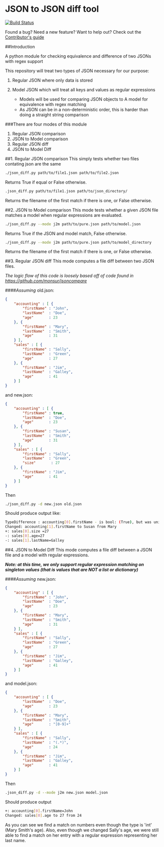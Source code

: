 JSON to JSON diff tool
=================
[![Build Status](https://travis-ci.org/bazaarvoice/json-regex-difftool.svg?branch=master)](https://travis-ci.org/bazaarvoice/json-regex-difftool)

Found a bug? Need a new feature? Want to help out? Check out the [Contributor's guide](https://github.com/bazaarvoice/json-regex-difftool/blob/master/CONTRIBUTING.md)

##Introduction

A python module for checking equivalence and difference of two JSONs with regex support

This repository will treat two types of JSON necessary for our purpose:

1. Regular JSON where only data is stored

2. Model JSON which will treat all keys and values as regular expressions
    * Models will be used for comparing JSON objects to A model for 
        equivalence with regex matching
    * As JSON can be in a non-deterministic order, this is harder 
        than doing a straight string comparison
    
###There are four modes of this module

1. Regular JSON comparison
2. JSON to Model comparison
3. Regular JSON diff
4. JSON to Model Diff

##1. Regular JSON comparison
This simply tests whether two files contating json are the same
```bash
./json_diff.py path/to/file1.json path/to/file2.json
```
Returns True if equal or False otherwise.

```bash
.json_diff.py path/to/file1.json path/to/json_directory/
```
Returns the filename of the first match if there is one, or False otherwise.


##2. JSON to Model comparison
This mode tests whether a given JSON file matches a model when regular expressions are evaluated.
```bash
./json_diff.py --mode j2m path/to/pure.json path/to/model.json
```
Returns True if the JSON and model match, False otherwise.

```bash
./json_diff.py --mode j2m path/to/pure.json path/to/model_directory
```
Returns the filename of the first match if there is one, or False otherwise.


##3. Regular JSON diff
This mode computes a file diff between two JSON files.

*The logic flow of this code is loosely based off of code found in https://github.com/monsur/jsoncompare*

####*Assuming*
old.json:
```json
{
    "accounting" : [ {
        "firstName" : "John",
        "lastName"  : "Doe",
        "age"       : 23
    }, {
        "firstName" : "Mary",
        "lastName"  : "Smith",
        "age"       : 31
    } ],
    "sales" : [ {
        "firstName" : "Sally",
        "lastName"  : "Green",
        "age"       : 27
    }, {
        "firstName" : "Jim",
        "lastName"  : "Galley",
        "age"       : 41
    } ]
}
```

and new.json:
```json
{
    "accounting" : [ {
        "firstName" : true,
        "lastName"  : "Doe",
        "age"       : 23
    }, {
        "firstName" : "Susan",
        "lastName"  : "Smith",
        "age"       : 31
    } ],
    "sales" : [ {
        "firstName" : "Sally",
        "lastName"  : "Green",
        "size"       : 27
    }, {
        "firstName" : "Jim",
        "age"       : 41
    } ]
}
```
Then
```bash
./json_diff.py -d new.json old.json
```
Should produce output like:
```bash
TypeDifference : accounting[0].firstName - is bool: (True), but was unicode: (John)
Changed: accounting[1].firstName to Susan from Mary
+: sales[0].size =27
-: sales[0].age=27
-: sales[1].lastName=Galley
```


##4. JSON to Model Diff
This mode computes a file diff between a JSON file and a model with regular expressions. 

***Note: at this time, we only support regular expression matching on singleton values (that is values that are NOT a list or dictionary)***

####*Assuming*
new.json:
```json
{
    "accounting" : [ {
        "firstName" : "John",
        "lastName"  : "Doe",
        "age"       : 23
    }, {
        "firstName" : "Mary",
        "lastName"  : "Smith",
        "age"       : 31
    } ],
    "sales" : [ {
        "firstName" : "Sally",
        "lastName"  : "Green",
        "age"       : 27
    }, {
        "firstName" : "Jim",
        "lastName"  : "Galley",
        "age"       : 41
    } ]
}
```

and model.json:
```json
{
    "accounting" : [ {
        "lastName"  : "Doe",
        "age"       : 23
    }, {
        "firstName" : "Mary",
        "lastName"  : "Smith",
        "age"       : "[0-9]+"
    } ],
    "sales" : [ {
        "firstName" : "Sally",
        "lastName"  : "(.*)",
        "age"       : 24
    }, {
        "firstName" : "Jim",
        "lastName"  : "Galley",
        "age"       : 41
    } ]
}
```

Then
```bash
.json_diff.py -d --mode j2m new.json model.json
```

Should produce output
```bash
+: accounting[0].firstName=John
Changed: sales[0].age to 27 from 24
```

As you can see we find a match on numbers even though the type is 'int' (Mary Smith's age). Also, even though we changed Sally's age, we were still able to find a match on her entry with a regular expression representing her last name.
